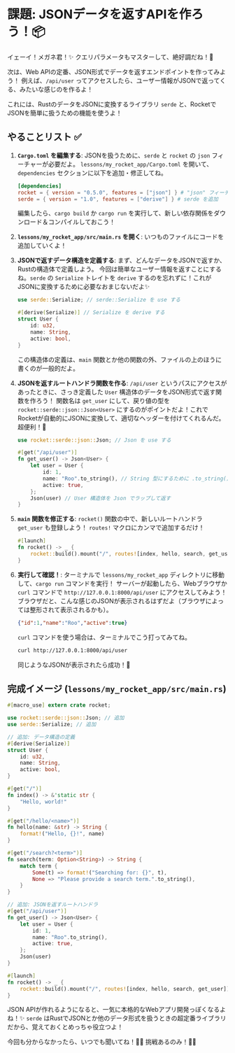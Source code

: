 # 課題: JSONデータを返すAPIを作ろう！📦

イェーイ！メガネ君！✨ クエリパラメータもマスターして、絶好調だね！🎉

次は、Web APIの定番、JSON形式でデータを返すエンドポイントを作ってみよう！
例えば、`/api/user` ってアクセスしたら、ユーザー情報がJSONで返ってくる、みたいな感じのを作るよ！

これには、RustのデータをJSONに変換するライブラリ `serde` と、RocketでJSONを簡単に扱うための機能を使うよ！

## やることリスト ✅

1.  **`Cargo.toml` を編集する**:
    JSONを扱うために、`serde` と `rocket` の `json` フィーチャーが必要だよ。
    `lessons/my_rocket_app/Cargo.toml` を開いて、`dependencies` セクションに以下を追加・修正してね。

    ```toml
    [dependencies]
    rocket = { version = "0.5.0", features = ["json"] } # "json" フィーチャーを追加
    serde = { version = "1.0", features = ["derive"] } # serde を追加
    ```
    編集したら、`cargo build` か `cargo run` を実行して、新しい依存関係をダウンロード＆コンパイルしておこう！

2.  **`lessons/my_rocket_app/src/main.rs` を開く**:
    いつものファイルにコードを追加していくよ！

3.  **JSONで返すデータ構造を定義する**:
    まず、どんなデータをJSONで返すか、Rustの構造体で定義しよう。
    今回は簡単なユーザー情報を返すことにするね。`serde` の `Serialize` トレイトを `derive` するのを忘れずに！これがJSONに変換するために必要なおまじないだよ✨
    ```rust
    use serde::Serialize; // serde::Serialize を use する

    #[derive(Serialize)] // Serialize を derive する
    struct User {
        id: u32,
        name: String,
        active: bool,
    }
    ```
    この構造体の定義は、`main` 関数とか他の関数の外、ファイルの上のほうに書くのが一般的だよ。

4.  **JSONを返すルートハンドラ関数を作る**:
    `/api/user` というパスにアクセスがあったときに、さっき定義した `User` 構造体のデータをJSON形式で返す関数を作ろう！
    関数名は `get_user` にして、戻り値の型を `rocket::serde::json::Json<User>` にするのがポイントだよ！これでRocketが自動的にJSONに変換して、適切なヘッダーを付けてくれるんだ。超便利！💖
    ```rust
    use rocket::serde::json::Json; // Json を use する

    #[get("/api/user")]
    fn get_user() -> Json<User> {
        let user = User {
            id: 1,
            name: "Roo".to_string(), // String 型にするために .to_string() が必要
            active: true,
        };
        Json(user) // User 構造体を Json でラップして返す
    }
    ```

5.  **`main` 関数を修正する**:
    `rocket()` 関数の中で、新しいルートハンドラ `get_user` も登録しよう！ `routes!` マクロにカンマで追加するだけ！
    ```rust
    #[launch]
    fn rocket() -> _ {
        rocket::build().mount("/", routes![index, hello, search, get_user]) // get_user を追加！
    }
    ```

6.  **実行して確認！**:
    ターミナルで `lessons/my_rocket_app` ディレクトリに移動して、`cargo run` コマンドを実行！
    サーバーが起動したら、Webブラウザか `curl` コマンドで `http://127.0.0.1:8000/api/user` にアクセスしてみよう！
    ブラウザだと、こんな感じのJSONが表示されるはずだよ（ブラウザによっては整形されて表示されるかも）。
    ```json
    {"id":1,"name":"Roo","active":true}
    ```
    `curl` コマンドを使う場合は、ターミナルでこう打ってみてね。
    ```bash
    curl http://127.0.0.1:8000/api/user
    ```
    同じようなJSONが表示されたら成功！🎉

## 完成イメージ (`lessons/my_rocket_app/src/main.rs`)

```rust
#[macro_use] extern crate rocket;

use rocket::serde::json::Json; // 追加
use serde::Serialize; // 追加

// 追加: データ構造の定義
#[derive(Serialize)]
struct User {
    id: u32,
    name: String,
    active: bool,
}

#[get("/")]
fn index() -> &'static str {
    "Hello, world!"
}

#[get("/hello/<name>")]
fn hello(name: &str) -> String {
    format!("Hello, {}!", name)
}

#[get("/search?<term>")]
fn search(term: Option<String>) -> String {
    match term {
        Some(t) => format!("Searching for: {}", t),
        None => "Please provide a search term.".to_string(),
    }
}

// 追加: JSONを返すルートハンドラ
#[get("/api/user")]
fn get_user() -> Json<User> {
    let user = User {
        id: 1,
        name: "Roo".to_string(),
        active: true,
    };
    Json(user)
}

#[launch]
fn rocket() -> _ {
    rocket::build().mount("/", routes![index, hello, search, get_user]) // get_user を routes! に追加
}
```

JSON APIが作れるようになると、一気に本格的なWebアプリ開発っぽくなるよね！✨
`serde` はRustでJSONとか他のデータ形式を扱うときの超定番ライブラリだから、覚えておくとめっちゃ役立つよ！

今回も分からなかったら、いつでも聞いてね！🙋‍♀️ 挑戦あるのみ！💪🔥